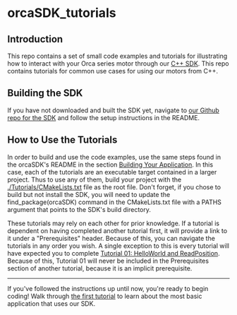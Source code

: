 # orcaSDK_tutorials

## Introduction

This repo contains a set of small code examples and tutorials for illustrating how to interact with your Orca series motor through our [C++ SDK](https://github.com/IrisDynamics/orcaSDK/). This repo contains tutorials for common use cases for using our motors from C++. 

## Building the SDK

If you have not downloaded and built the SDK yet, navigate to [our Github repo for the SDK](https://github.com/IrisDynamics/orcaSDK) and follow the setup instructions in the README.

## How to Use the Tutorials

In order to build and use the code examples, use the same steps found in the orcaSDK's README in the section [Building Your Application](https://github.com/IrisDynamics/orcaSDK/#compile-and-run-your-application). In this case, each of the tutorials are an executable target contained in a larger project. Thus to use any of them, build your project with the [./Tutorials/CMakeLists.txt](./Tutorials/CMakeLists.txt) file as the root file. Don't forget, if you chose to build but not install the SDK, you will need to update the find_package(orcaSDK) command in the CMakeLists.txt file with a PATHS argument that points to the SDK's build directory.

These tutorials may rely on each other for prior knowledge. If a tutorial is dependent on having completed another tutorial first, it will provide a link to it under a "Prerequisites" header. Because of this, you can navigate the tutorials in any order you wish. A single exception to this is every tutorial will have expected you to complete [Tutorial 01: HelloWorld and ReadPosition](./Tutorials/01_HelloWorld_ReadPosition/01_ReadPosition.md). Because of this, Tutorial 01 will never be included in the Prerequisites section of another tutorial, because it is an implicit prerequisite.

---

If you've followed the instructions up until now, you're ready to begin coding! Walk through [the first tutorial](./Tutorials/01_HelloWorld_ReadPosition/01_HelloWorld_ReadPosition.md) to learn about the most basic application that uses our SDK.